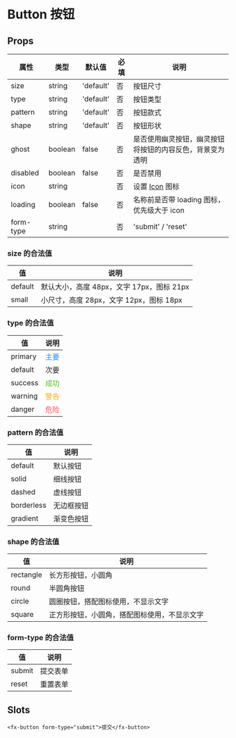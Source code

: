 # Button 按钮

## Props

| 属性      | 类型    | 默认值    | 必填 | 说明                                                     |
| --------- | ------- | --------- | ---- | -------------------------------------------------------- |
| size      | string  | 'default' | 否   | 按钮尺寸                                                 |
| type      | string  | 'default' | 否   | 按钮类型                                                 |
| pattern   | string  | 'default' | 否   | 按钮款式                                                 |
| shape     | string  | 'default' | 否   | 按钮形状                                                 |
| ghost     | boolean | false     | 否   | 是否使用幽灵按钮，幽灵按钮将按钮的内容反色，背景变为透明 |
| disabled  | boolean | false     | 否   | 是否禁用                                                 |
| icon      | string  |           | 否   | 设置 [Icon](./Icon.md) 图标                       |
| loading   | boolean | false     | 否   | 名称前是否带 loading 图标，优先级大于 icon               |
| form-type | string  |           | 否   | 'submit' / 'reset'                                       |

### size 的合法值

| 值      | 说明                                      |
| ------- | ----------------------------------------- |
| default | 默认大小，高度 48px，文字 17px，图标 21px |
| small   | 小尺寸，高度 28px，文字 12px，图标 18px   |

### type 的合法值

| 值      | 说明                            |
| ------- | ------------------------------- |
| primary | <font color=#1890ff>主要</font> |
| default | <font color=#262626>次要</font> |
| success | <font color=#52c41a>成功</font> |
| warning | <font color=#faad14>警告</font> |
| danger  | <font color=#ff4d4f>危险</font> |

### pattern 的合法值

| 值         | 说明       |
| ---------- | ---------- |
| default    | 默认按钮   |
| solid      | 细线按钮   |
| dashed     | 虚线按钮   |
| borderless | 无边框按钮 |
| gradient   | 渐变色按钮 |

### shape 的合法值

| 值        | 说明                                         |
| --------- | -------------------------------------------- |
| rectangle | 长方形按钮，小圆角                           |
| round     | 半圆角按钮                                   |
| circle    | 圆圈按钮，搭配图标使用，不显示文字           |
| square    | 正方形按钮，小圆角，搭配图标使用，不显示文字 |

### form-type 的合法值

| 值     | 说明     |
| ------ | -------- |
| submit | 提交表单 |
| reset  | 重置表单 |

## Slots

```
<fx-button form-type="submit">提交</fx-button>
```
